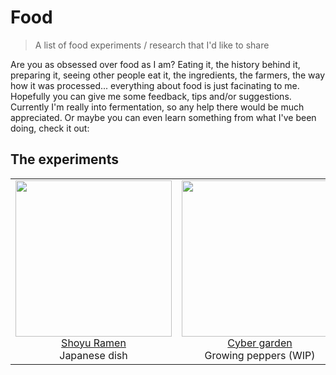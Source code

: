 # Food

> A list of food experiments / research that I'd like to share

Are you as obsessed over food as I am? Eating it, the history behind it, preparing it, seeing other people eat it, the ingredients, the farmers, the way how it was processed... everything about food is just facinating to me. Hopefully you can give me some feedback, tips and/or suggestions. Currently I'm really into fermentation, so any help there would be much appreciated. Or maybe you can even learn something from what I've been doing, check it out:

## The experiments

<table>
  <tbody>
    <tr>
      <td align="center">
      <a href="https://github.com/davidvanleeuwen/food/blob/master/ramen/shoyu.md">
        <img width="250"
        src="https://user-images.githubusercontent.com/238946/28500307-4d960278-6fc6-11e7-89f4-d821ff82aaf5.jpg">
        <br>
        Shoyu Ramen</a>
        <br>
        Japanese dish
      </td>
      <td align="center">
      <a href="https://github.com/davidvanleeuwen/food/blob/master/ramen/shoyu.md">
        <img width="250"
        src="https://user-images.githubusercontent.com/238946/40270696-259e279c-5b92-11e8-896a-3e87ec9765fd.png">
        <br>
        Cyber garden</a>
        <br>
        Growing peppers (WIP)
      </td>
    </tr>
  <tbody>
</table>
